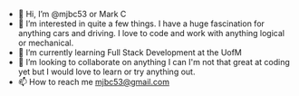 - 👋 Hi, I’m @mjbc53 or Mark C
- 👀 I’m interested in quite a few things. I have a huge fascination for anything cars and driving. I love to code and work with anything logical or mechanical.
- 🌱 I’m currently learning Full Stack Development at the UofM
- 💞️ I’m looking to collaborate on anything I can I'm not that great at coding yet but I would love to learn or try anything out.
- 📫 How to reach me mjbc53@gmail.com

<!---
mjbc53/mjbc53 is a ✨ special ✨ repository because its `README.md` (this file) appears on your GitHub profile.
You can click the Preview link to take a look at your changes.
--->
